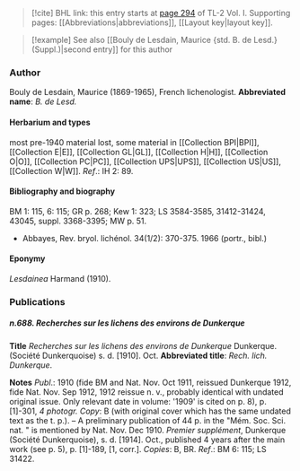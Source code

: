 > [!cite] BHL link: this entry starts at [page 294](https://www.biodiversitylibrary.org/page/33120425) of TL-2 Vol. I.
> Supporting pages: [[Abbreviations|abbreviations]], [[Layout key|layout key]].

> [!example] See also [[Bouly de Lesdain, Maurice {std. B. de Lesd.} (Suppl.)|second entry]] for this author

### Author

Bouly de Lesdain, Maurice (1869-1965), French lichenologist. 
**Abbreviated name**: *B. de Lesd.*

#### Herbarium and types

most pre-1940 material lost, some material in [[Collection BPI|BPI]], [[Collection E|E]], [[Collection GL|GL]], [[Collection H|H]], [[Collection O|O]], [[Collection PC|PC]], [[Collection UPS|UPS]], [[Collection US|US]], [[Collection W|W]].
*Ref*.: IH 2: 89.

#### Bibliography and biography

BM 1: 115, 6: 115; GR p. 268; Kew 1: 323; LS 3584-3585, 31412-31424, 43045, suppl. 3368-3395; MW p. 51.
- Abbayes, Rev. bryol. lichénol. 34(1/2): 370-375. 1966 (portr., bibl.)

#### Eponymy

*Lesdainea* Harmand (1910).

### Publications

##### n.688. Recherches sur les lichens des environs de Dunkerque

**Title**
*Recherches sur les lichens des environs de Dunkerque* Dunkerque. (Société Dunkerquoise) s. d. \[1910\]. Oct.
**Abbreviated title**: *Rech. lich. Dunkerque*.

**Notes**
*Publ*.: 1910 (fide BM and Nat. Nov. Oct 1911, reissued Dunkerque 1912, fide Nat. Nov. Sep 1912, 1912 reissue n. v., probably identical with undated original issue. Only relevant date in volume: '1909' is cited on p. 8), p. \[1\]-301, *4 photogr. Copy*: B (with original cover which has the same undated text as the t. p.). – A preliminary publication of 44 p. in the "Mém. Soc. Sci. nat. " is mentioned by Nat. Nov. Dec 1910.
*Premier supplément*, Dunkerque (Société Dunkerquoise), s. d. \[1914\]. Oct., published 4 years after the main work (see p. 5), p. \[1\]-189, \[1, corr.\]. *Copies*: B, BR.
*Ref*.: BM 6: 115; LS 31422.


